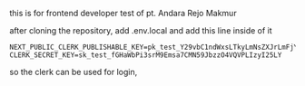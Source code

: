 this is for frontend developer test of pt. Andara Rejo Makmur

after cloning the repository, add .env.local and add this line inside of it

```
NEXT_PUBLIC_CLERK_PUBLISHABLE_KEY=pk_test_Y29vbC1ndWxsLTkyLmNsZXJrLmFjY291bnRzLmRldiQ
CLERK_SECRET_KEY=sk_test_fGHaWbPi3srM9Emsa7CMN59JbzzO4VQVPLIzyI25LY
``` 

so the clerk can be used for login, 

